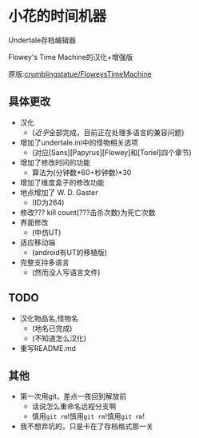 # 小花的时间机器
Undertale存档编辑器

Flowey's Time Machine的汉化+增强版

原版:[crumblingstatue/FloweysTimeMachine](https://github.com/crumblingstatue/FloweysTimeMachine)

## 具体更改
- 汉化
    - (*近乎*全部完成，目前正在处理多语言的兼容问题)
- 增加了undertale.ini中的怪物相关选项
    - (对应\[Sans\]\[Papyrus\]\[Flowey\]和\[Toriel\]四个章节)
- 增加了修改时间的功能
    - 算法为(分钟数\*60+秒钟数)\*30
- 增加了维度盒子的修改功能
- 地点增加了 W. D. Gaster
    - (ID为264)
- 修改??? kill count(???击杀次数)为死亡次数
- 界面修改
    - (中仿UT)
- 适应移动端
    - (android有UT的移植版)
- 完整支持多语言
    - (然而没人写语言文件)

## TODO
- 汉化物品名,怪物名
    - (地名已完成)
    - (不知道怎么汉化)
- 重写README.md
## 其他
- 第一次用git，差点一夜回到解放前
    - 话说怎么重命名远程分支啊
    - 慎用`git rm`!慎用`git rm`!慎用`git rm`!
- 我不想弃坑的，只是卡在了存档格式那一关
